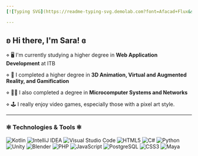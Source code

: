 ```yaml
---
[![Typing SVG](https://readme-typing-svg.demolab.com?font=Afacad+Flux&size=27&pause=1000&color=4103B1&background=C5AAFF00&center=true&vCenter=true&width=435&lines=If+the+code+works%2C+don't+touch+it)](https://git.io/typing-svg)

---
```

## ʚ Hi there, I'm Sara! ɞ 

⋄ :desktop_computer: I'm currently studying a higher degree in **Web Application Development** at ITB

⋄ :space_invader: I completed a higher degree in **3D Animation, Virtual and Augmented Reality, and Gamification**

⋄ :woman_technologist: I also completed a degree in **Microcomputer Systems and Networks**

⋄ :joystick: I really enjoy video games, especially those with a pixel art style.

---
### ✼ Technologies & Tools  ✼

![Kotlin](https://img.shields.io/badge/Kotlin-%230095D5.svg?style=flat-square&logo=kotlin&logoColor=white)
![IntelliJ IDEA](https://img.shields.io/badge/IntelliJ%20IDEA-000000.svg?style=flat-square&logo=intellij-idea&logoColor=white)
![Visual Studio Code](https://img.shields.io/badge/Visual%20Studio%20Code-0078d7.svg?style=flat-square&logo=visual-studio-code&logoColor=white)
![HTML5](https://img.shields.io/badge/HTML5-E34F26?style=flat-square&logo=html5&logoColor=white)
![C#](https://img.shields.io/badge/C%23-239120.svg?style=flat-square&logo=c-sharp&logoColor=white)
![Python](https://img.shields.io/badge/Python-3776AB.svg?style=flat-square&logo=python&logoColor=white)
![Unity](https://img.shields.io/badge/Unity-100000.svg?style=flat-square&logo=unity&logoColor=white)
![Blender](https://img.shields.io/badge/Blender-F5792A.svg?style=flat-square&logo=blender&logoColor=white)
![PHP](https://img.shields.io/badge/PHP-777BB4?style=flat-square&logo=php&logoColor=white)
![JavaScript](https://img.shields.io/badge/JavaScript-F7DF1E?style=flat-square&logo=javascript&logoColor=black)
![PostgreSQL](https://img.shields.io/badge/PostgreSQL-336791?style=flat-square&logo=postgresql&logoColor=white)
![CSS3](https://img.shields.io/badge/CSS3-1572B6?style=flat-square&logo=css3&logoColor=white)
![Maya](https://img.shields.io/badge/Maya-00B1E7?style=flat-square&logo=autodesk&logoColor=white)








<!--
**SaraTamurejoMora/SaraTamurejoMora** is a ✨ _special_ ✨ repository because its `README.md` (this file) appears on your GitHub profile.

Here are some ideas to get you started:

- 🔭 I’m currently working on ...
- 🌱 I’m currently learning ...
- 👯 I’m looking to collaborate on ...
- 🤔 I’m looking for help with ...
- 💬 Ask me about ...
- 📫 How to reach me: ...
- 😄 Pronouns: ...
- ⚡ Fun fact: ...
-->
